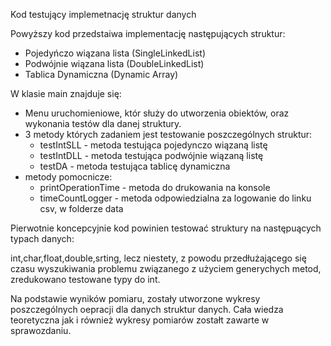 Kod testujący implemetnację struktur danych 

Powyższy kod przedstaiwa implementację następujących struktur:
- Pojedyńczo wiązana lista (SingleLinkedList)
- Podwójnie wiązana lista (DoubleLinkedList)
- Tablica Dynamiczna (Dynamic Array)

W klasie main znajduje się:

- Menu uruchomieniowe, któr służy do utworzenia obiektów, oraz wykonania testów dla danej struktury.
- 3 metody których zadaniem jest testowanie poszczególnych struktur:
    - testIntSLL - metoda testująca pojedynczo wiązaną listę
    - testIntDLL - metoda testująca podwójnie wiązaną listę
    - testDA - metoda testująca tablicę dynamiczna
- metody pomocnicze:
    - printOperationTime - metoda do drukowania na konsole
    - timeCountLogger - metoda odpowiedzialna za logowanie do linku csv, w folderze data

Pierwotnie koncepcyjnie kod powinien testować struktury na następuących typach danych:

 int,char,float,double,srting, lecz niestety, z powodu przedłużającego się czasu wyszukiwania problemu związanego z użyciem generychych metod, zredukowano testowane typy do int. 

Na podstawie wyników pomiaru, zostały utworzone wykresy poszczególnych oepracji dla danych struktur danych. Cała wiedza teoretyczna jak i również wykresy pomiarów zostałt zawarte w sprawozdaniu.
